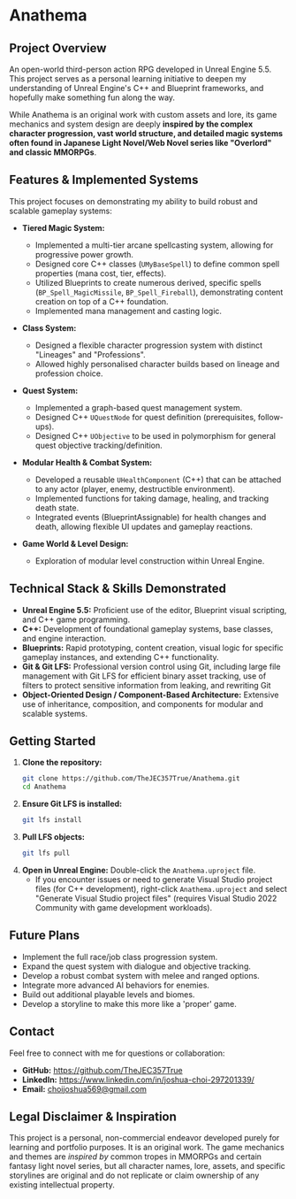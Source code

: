 # Anathema

## Project Overview

An open-world third-person action RPG developed in Unreal Engine 5.5. This project serves as a personal learning initiative to deepen my understanding of Unreal Engine's C++ and Blueprint frameworks, and hopefully make something fun along the way.

While Anathema is an original work with custom assets and lore, its game mechanics and system design are deeply **inspired by the complex character progression, vast world structure, and detailed magic systems often found in Japanese Light Novel/Web Novel series like "Overlord" and classic MMORPGs**.

## Features & Implemented Systems

This project focuses on demonstrating my ability to build robust and scalable gameplay systems:

*   **Tiered Magic System:**
    *   Implemented a multi-tier arcane spellcasting system, allowing for progressive power growth.
    *   Designed core C++ classes (`UMyBaseSpell`) to define common spell properties (mana cost, tier, effects).
    *   Utilized Blueprints to create numerous derived, specific spells (`BP_Spell_MagicMissile`, `BP_Spell_Fireball`), demonstrating content creation on top of a C++ foundation.
    *   Implemented mana management and casting logic.

*   **Class System:**
    *   Designed a flexible character progression system with distinct "Lineages" and "Professions".
    *   Allowed highly personalised character builds based on lineage and profession choice.

*   **Quest System:**
    *   Implemented a graph-based quest management system.
    *   Designed C++ `UQuestNode` for quest definition (prerequisites, follow-ups).
    *   Designed C++ `UObjective` to be used in polymorphism for general quest objective tracking/definition.

*   **Modular Health & Combat System:**
    *   Developed a reusable `UHealthComponent` (C++) that can be attached to any actor (player, enemy, destructible environment).
    *   Implemented functions for taking damage, healing, and tracking death state.
    *   Integrated events (BlueprintAssignable) for health changes and death, allowing flexible UI updates and gameplay reactions.

*   **Game World & Level Design:**
    *   Exploration of modular level construction within Unreal Engine.

## Technical Stack & Skills Demonstrated

*   **Unreal Engine 5.5:** Proficient use of the editor, Blueprint visual scripting, and C++ game programming.
*   **C++:** Development of foundational gameplay systems, base classes, and engine interaction.
*   **Blueprints:** Rapid prototyping, content creation, visual logic for specific gameplay instances, and extending C++ functionality.
*   **Git & Git LFS:** Professional version control using Git, including large file management with Git LFS for efficient binary asset tracking, use of filters to protect sensitive information from leaking, and rewriting Git 
*   **Object-Oriented Design / Component-Based Architecture:** Extensive use of inheritance, composition, and components for modular and scalable systems.

## Getting Started

1.  **Clone the repository:**
    ```bash
    git clone https://github.com/TheJEC357True/Anathema.git
    cd Anathema
    ```
2.  **Ensure Git LFS is installed:**
    ```bash
    git lfs install
    ```
3.  **Pull LFS objects:**
    ```bash
    git lfs pull
    ```
4.  **Open in Unreal Engine:** Double-click the `Anathema.uproject` file.
    *   If you encounter issues or need to generate Visual Studio project files (for C++ development), right-click `Anathema.uproject` and select "Generate Visual Studio project files" (requires Visual Studio 2022 Community with game development workloads).

## Future Plans

*   Implement the full race/job class progression system.
*   Expand the quest system with dialogue and objective tracking.
*   Develop a robust combat system with melee and ranged options.
*   Integrate more advanced AI behaviors for enemies.
*   Build out additional playable levels and biomes.
*   Develop a storyline to make this more like a 'proper' game.

## Contact

Feel free to connect with me for questions or collaboration:

*   **GitHub:** https://github.com/TheJEC357True
*   **LinkedIn:** https://www.linkedin.com/in/joshua-choi-297201339/
*   **Email:** choijoshua569@gmail.com

## Legal Disclaimer & Inspiration

This project is a personal, non-commercial endeavor developed purely for learning and portfolio purposes. It is an original work. The game mechanics and themes are *inspired by* common tropes in MMORPGs and certain fantasy light novel series, but all character names, lore, assets, and specific storylines are original and do not replicate or claim ownership of any existing intellectual property.